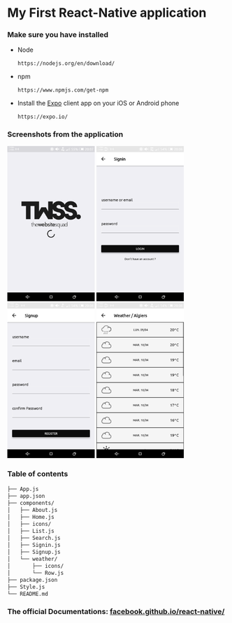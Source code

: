 # My First React-Native application


### Make sure you have installed
* Node
    ```text
    https://nodejs.org/en/download/
    ```
* npm
    ```text
    https://www.npmjs.com/get-npm
    ```
* Install the [Expo](https://expo.io/) client app on your iOS or Android phone
    ```text
    https://expo.io/
    ```

### Screenshots from the application
<img src="https://github.com/saidziani/Skyfall/blob/master/screenshots/landing.png" width="200"/> <img src="https://github.com/saidziani/Skyfall/blob/master/screenshots/signin.png" width="200"/> <img src="https://github.com/saidziani/Skyfall/blob/master/screenshots/signup.png" width="200"/> <img src="https://github.com/saidziani/Skyfall/blob/master/screenshots/weather.png" width="200"/> 


### Table of contents
```
├── App.js
├── app.json
├── components/
│   ├── About.js
│   ├── Home.js
│   ├── icons/
│   ├── List.js
│   ├── Search.js
│   ├── Signin.js
│   ├── Signup.js
│   └── weather/
│       ├── icons/
│       └── Row.js
├── package.json
├── Style.js
└── README.md
```


### The official Documentations: [facebook.github.io/react-native/](https://facebook.github.io/react-native/)
